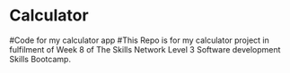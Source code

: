# Calculator
#Code for my calculator app
#This Repo is for my calculator project in fulfilment of Week 8 of The Skills Network Level 3 Software development Skills Bootcamp.
